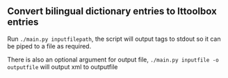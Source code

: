 Convert bilingual dictionary entries to lttoolbox entries
---------------------------------------------------------

Run `./main.py inputfilepath`, the script will output tags to stdout so it can be piped to a file as required.

There is also an optional argument for output file, `./main.py inputfile -o outputfile` will output xml to outputfile